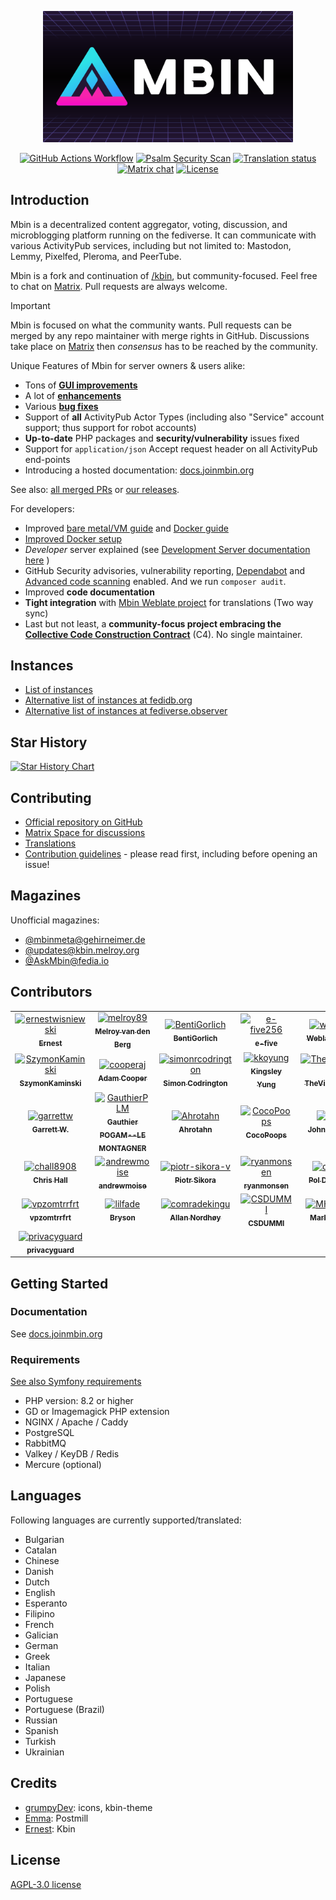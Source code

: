 <p align="center">
    <img src="docs/images/mbin.png" alt="Mbin logo" width="400">
</p>
<p align="center">
  <a href="https://github.com/MbinOrg/mbin/actions/workflows/action.yaml?query=branch%3Amain"><img src="https://github.com/MbinOrg/mbin/actions/workflows/action.yaml/badge.svg?branch=main" alt="GitHub Actions Workflow"></a>
  <a href="https://github.com/MbinOrg/mbin/actions/workflows/psalm.yml?query=branch%3Amain"><img src="https://github.com/MbinOrg/mbin/actions/workflows/psalm.yml/badge.svg?branch=main" alt="Psalm Security Scan"></a>
  <a href="https://hosted.weblate.org/engage/mbin/"><img src="https://hosted.weblate.org/widgets/mbin/-/svg-badge.svg" alt="Translation status"></a>
  <a href="https://matrix.to/#/#mbin:melroy.org"><img src="https://img.shields.io/badge/chat-on%20matrix-brightgreen" alt="Matrix chat"></a>
  <a href="https://github.com/MbinOrg/mbin/blob/main/LICENSE"><img src="https://img.shields.io/badge/AGPL%203.0-license-blue" alt="License"></a>
</p>

## Introduction

Mbin is a decentralized content aggregator, voting, discussion, and microblogging platform running on the fediverse. It can
communicate with various ActivityPub services, including but not limited to: Mastodon, Lemmy, Pixelfed, Pleroma, and PeerTube.

Mbin is a fork and continuation of [/kbin](https://codeberg.org/Kbin/kbin-core), but community-focused. Feel free to chat on [Matrix](https://matrix.to/#/#mbin:melroy.org). Pull requests are always welcome.

> [!Important]
> Mbin is focused on what the community wants. Pull requests can be merged by any repo maintainer with merge rights in GitHub. Discussions take place on [Matrix](https://matrix.to/#/#mbin:melroy.org) then _consensus_ has to be reached by the community.

Unique Features of Mbin for server owners & users alike:

- Tons of **[GUI improvements](https://github.com/MbinOrg/mbin/pulls?q=is%3Apr+is%3Amerged+label%3Afrontend)**
- A lot of **[enhancements](https://github.com/MbinOrg/mbin/pulls?q=is%3Apr+is%3Amerged+label%3Aenhancement)**
- Various **[bug fixes](https://github.com/MbinOrg/mbin/pulls?q=is%3Apr+is%3Amerged+label%3Abug)**
- Support of **all** ActivityPub Actor Types (including also "Service" account support; thus support for robot accounts)
- **Up-to-date** PHP packages and **security/vulnerability** issues fixed
- Support for `application/json` Accept request header on all ActivityPub end-points
- Introducing a hosted documentation: [docs.joinmbin.org](https://docs.joinmbin.org)

See also: [all merged PRs](https://github.com/MbinOrg/mbin/pulls?q=is%3Apr+is%3Amerged) or [our releases](https://github.com/MbinOrg/mbin/releases).

For developers:

- Improved [bare metal/VM guide](https://docs.joinmbin.org/admin/installation/bare_metal) and [Docker guide](https://docs.joinmbin.org/admin/installation/docker/)
- [Improved Docker setup](https://github.com/MbinOrg/mbin/pulls?q=is%3Apr+is%3Amerged+label%3Adocker)
- _Developer_ server explained (see [Development Server documentation here](https://docs.joinmbin.org/contributing/development_server) )
- GitHub Security advisories, vulnerability reporting, [Dependabot](https://github.com/features/security) and [Advanced code scanning](https://docs.github.com/en/code-security/code-scanning/introduction-to-code-scanning/about-code-scanning) enabled. And we run `composer audit`.
- Improved **code documentation**
- **Tight integration** with [Mbin Weblate project](https://hosted.weblate.org/engage/mbin/) for translations (Two way sync)
- Last but not least, a **community-focus project embracing the [Collective Code Construction Contract](./C4.md)** (C4). No single maintainer.

## Instances

- [List of instances](https://joinmbin.org/servers)
- [Alternative list of instances at fedidb.org](https://fedidb.org/software/mbin)
- [Alternative list of instances at fediverse.observer](https://mbin.fediverse.observer/list)

## Star History

[![Star History Chart](https://api.star-history.com/svg?repos=MbinOrg/mbin&type=Date)](https://star-history.com/#MbinOrg/mbin&Date)

## Contributing

- [Official repository on GitHub](https://github.com/MbinOrg/mbin)
- [Matrix Space for discussions](https://matrix.to/#/#mbin:melroy.org)
- [Translations](https://hosted.weblate.org/engage/mbin/)
- [Contribution guidelines](docs/03-contributing) - please read first, including before opening an issue!

## Magazines

Unofficial magazines:

- [@mbinmeta@gehirneimer.de](https://gehirneimer.de/m/mbinmeta)
- [@updates@kbin.melroy.org](https://kbin.melroy.org/m/updates)
- [@AskMbin@fedia.io](https://fedia.io/m/AskMbin)

## Contributors

<!-- readme: contributors -start -->
<table>
	<tbody>
		<tr>
            <td align="center">
                <a href="https://github.com/ernestwisniewski">
                    <img src="https://avatars.githubusercontent.com/u/10058784?v=4" width="100;" alt="ernestwisniewski"/>
                    <br />
                    <sub><b>Ernest</b></sub>
                </a>
            </td>
            <td align="center">
                <a href="https://github.com/melroy89">
                    <img src="https://avatars.githubusercontent.com/u/628926?v=4" width="100;" alt="melroy89"/>
                    <br />
                    <sub><b>Melroy van den Berg</b></sub>
                </a>
            </td>
            <td align="center">
                <a href="https://github.com/BentiGorlich">
                    <img src="https://avatars.githubusercontent.com/u/25664458?v=4" width="100;" alt="BentiGorlich"/>
                    <br />
                    <sub><b>BentiGorlich</b></sub>
                </a>
            </td>
            <td align="center">
                <a href="https://github.com/e-five256">
                    <img src="https://avatars.githubusercontent.com/u/146029455?v=4" width="100;" alt="e-five256"/>
                    <br />
                    <sub><b>e-five</b></sub>
                </a>
            </td>
            <td align="center">
                <a href="https://github.com/weblate">
                    <img src="https://avatars.githubusercontent.com/u/1607653?v=4" width="100;" alt="weblate"/>
                    <br />
                    <sub><b>Weblate (bot)</b></sub>
                </a>
            </td>
            <td align="center">
                <a href="https://github.com/asdfzdfj">
                    <img src="https://avatars.githubusercontent.com/u/20770492?v=4" width="100;" alt="asdfzdfj"/>
                    <br />
                    <sub><b>asdfzdfj</b></sub>
                </a>
            </td>
		</tr>
		<tr>
            <td align="center">
                <a href="https://github.com/SzymonKaminski">
                    <img src="https://avatars.githubusercontent.com/u/8536735?v=4" width="100;" alt="SzymonKaminski"/>
                    <br />
                    <sub><b>SzymonKaminski</b></sub>
                </a>
            </td>
            <td align="center">
                <a href="https://github.com/cooperaj">
                    <img src="https://avatars.githubusercontent.com/u/400210?v=4" width="100;" alt="cooperaj"/>
                    <br />
                    <sub><b>Adam Cooper</b></sub>
                </a>
            </td>
            <td align="center">
                <a href="https://github.com/simonrcodrington">
                    <img src="https://avatars.githubusercontent.com/u/12083338?v=4" width="100;" alt="simonrcodrington"/>
                    <br />
                    <sub><b>Simon Codrington</b></sub>
                </a>
            </td>
            <td align="center">
                <a href="https://github.com/kkoyung">
                    <img src="https://avatars.githubusercontent.com/u/11942650?v=4" width="100;" alt="kkoyung"/>
                    <br />
                    <sub><b>Kingsley Yung</b></sub>
                </a>
            </td>
            <td align="center">
                <a href="https://github.com/TheVillageGuy">
                    <img src="https://avatars.githubusercontent.com/u/47496248?v=4" width="100;" alt="TheVillageGuy"/>
                    <br />
                    <sub><b>TheVillageGuy</b></sub>
                </a>
            </td>
            <td align="center">
                <a href="https://github.com/danielpervan">
                    <img src="https://avatars.githubusercontent.com/u/5121830?v=4" width="100;" alt="danielpervan"/>
                    <br />
                    <sub><b>Daniel Pervan</b></sub>
                </a>
            </td>
		</tr>
		<tr>
            <td align="center">
                <a href="https://github.com/garrettw">
                    <img src="https://avatars.githubusercontent.com/u/84885?v=4" width="100;" alt="garrettw"/>
                    <br />
                    <sub><b>Garrett W.</b></sub>
                </a>
            </td>
            <td align="center">
                <a href="https://github.com/GauthierPLM">
                    <img src="https://avatars.githubusercontent.com/u/2579741?v=4" width="100;" alt="GauthierPLM"/>
                    <br />
                    <sub><b>Gauthier POGAM--LE MONTAGNER</b></sub>
                </a>
            </td>
            <td align="center">
                <a href="https://github.com/Ahrotahn">
                    <img src="https://avatars.githubusercontent.com/u/40727284?v=4" width="100;" alt="Ahrotahn"/>
                    <br />
                    <sub><b>Ahrotahn</b></sub>
                </a>
            </td>
            <td align="center">
                <a href="https://github.com/CocoPoops">
                    <img src="https://avatars.githubusercontent.com/u/7891055?v=4" width="100;" alt="CocoPoops"/>
                    <br />
                    <sub><b>CocoPoops</b></sub>
                </a>
            </td>
            <td align="center">
                <a href="https://github.com/jwr1">
                    <img src="https://avatars.githubusercontent.com/u/47087725?v=4" width="100;" alt="jwr1"/>
                    <br />
                    <sub><b>John Wesley</b></sub>
                </a>
            </td>
            <td align="center">
                <a href="https://github.com/thepaperpilot">
                    <img src="https://avatars.githubusercontent.com/u/3683148?v=4" width="100;" alt="thepaperpilot"/>
                    <br />
                    <sub><b>Anthony Lawn</b></sub>
                </a>
            </td>
		</tr>
		<tr>
            <td align="center">
                <a href="https://github.com/chall8908">
                    <img src="https://avatars.githubusercontent.com/u/315948?v=4" width="100;" alt="chall8908"/>
                    <br />
                    <sub><b>Chris Hall</b></sub>
                </a>
            </td>
            <td align="center">
                <a href="https://github.com/andrewmoise">
                    <img src="https://avatars.githubusercontent.com/u/8404538?v=4" width="100;" alt="andrewmoise"/>
                    <br />
                    <sub><b>andrewmoise</b></sub>
                </a>
            </td>
            <td align="center">
                <a href="https://github.com/piotr-sikora-v">
                    <img src="https://avatars.githubusercontent.com/u/1295000?v=4" width="100;" alt="piotr-sikora-v"/>
                    <br />
                    <sub><b>Piotr Sikora</b></sub>
                </a>
            </td>
            <td align="center">
                <a href="https://github.com/ryanmonsen">
                    <img src="https://avatars.githubusercontent.com/u/55466117?v=4" width="100;" alt="ryanmonsen"/>
                    <br />
                    <sub><b>ryanmonsen</b></sub>
                </a>
            </td>
            <td align="center">
                <a href="https://github.com/drupol">
                    <img src="https://avatars.githubusercontent.com/u/252042?v=4" width="100;" alt="drupol"/>
                    <br />
                    <sub><b>Pol Dellaiera</b></sub>
                </a>
            </td>
            <td align="center">
                <a href="https://github.com/cavebob">
                    <img src="https://avatars.githubusercontent.com/u/75441692?v=4" width="100;" alt="cavebob"/>
                    <br />
                    <sub><b>cavebob</b></sub>
                </a>
            </td>
		</tr>
		<tr>
            <td align="center">
                <a href="https://github.com/vpzomtrrfrt">
                    <img src="https://avatars.githubusercontent.com/u/3528358?v=4" width="100;" alt="vpzomtrrfrt"/>
                    <br />
                    <sub><b>vpzomtrrfrt</b></sub>
                </a>
            </td>
            <td align="center">
                <a href="https://github.com/lilfade">
                    <img src="https://avatars.githubusercontent.com/u/4168401?v=4" width="100;" alt="lilfade"/>
                    <br />
                    <sub><b>Bryson</b></sub>
                </a>
            </td>
            <td align="center">
                <a href="https://github.com/comradekingu">
                    <img src="https://avatars.githubusercontent.com/u/13802408?v=4" width="100;" alt="comradekingu"/>
                    <br />
                    <sub><b>Allan Nordhøy</b></sub>
                </a>
            </td>
            <td align="center">
                <a href="https://github.com/CSDUMMI">
                    <img src="https://avatars.githubusercontent.com/u/31551856?v=4" width="100;" alt="CSDUMMI"/>
                    <br />
                    <sub><b>CSDUMMI</b></sub>
                </a>
            </td>
            <td align="center">
                <a href="https://github.com/MHLoppy">
                    <img src="https://avatars.githubusercontent.com/u/12670674?v=4" width="100;" alt="MHLoppy"/>
                    <br />
                    <sub><b>Mark Heath</b></sub>
                </a>
            </td>
            <td align="center">
                <a href="https://github.com/DismalShadowX">
                    <img src="https://avatars.githubusercontent.com/u/24910097?v=4" width="100;" alt="DismalShadowX"/>
                    <br />
                    <sub><b>Nathan Sparrow</b></sub>
                </a>
            </td>
		</tr>
		<tr>
            <td align="center">
                <a href="https://github.com/privacyguard">
                    <img src="https://avatars.githubusercontent.com/u/92675882?v=4" width="100;" alt="privacyguard"/>
                    <br />
                    <sub><b>privacyguard</b></sub>
                </a>
            </td>
		</tr>
	<tbody>
</table>
<!-- readme: contributors -end -->

## Getting Started

### Documentation

See [docs.joinmbin.org](https://docs.joinmbin.org)

### Requirements

[See also Symfony requirements](https://symfony.com/doc/current/setup.html#technical-requirements)

- PHP version: 8.2 or higher
- GD or Imagemagick PHP extension
- NGINX / Apache / Caddy
- PostgreSQL
- RabbitMQ
- Valkey / KeyDB / Redis
- Mercure (optional)

## Languages

Following languages are currently supported/translated:

- Bulgarian
- Catalan
- Chinese
- Danish
- Dutch
- English
- Esperanto
- Filipino
- French
- Galician
- German
- Greek
- Italian
- Japanese
- Polish
- Portuguese
- Portuguese (Brazil)
- Russian
- Spanish
- Turkish
- Ukrainian

## Credits

- [grumpyDev](https://karab.in/u/grumpyDev): icons, kbin-theme
- [Emma](https://codeberg.org/LItiGiousemMA/Postmill): Postmill
- [Ernest](https://github.com/ernestwisniewski): Kbin

## License

[AGPL-3.0 license](LICENSE)
